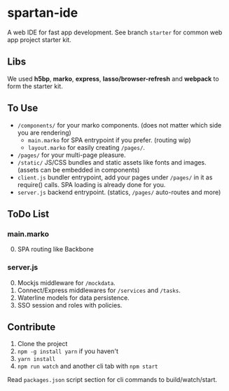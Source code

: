 # spartan-ide

A web IDE for fast app development. See branch `starter` for common web app project starter kit.

## Libs

We used **h5bp**, **marko**, **express**, **lasso/browser-refresh** and **webpack** to form the starter kit.

## To Use

- `/components/` for your marko components. (does not matter which side you are rendering)
    - `main.marko` for SPA entrypoint if you prefer. (routing wip)
    - `layout.marko` for easily creating `/pages/`.
- `/pages/` for your multi-page pleasure.
- `/static/` JS/CSS bundles and static assets like fonts and images. (assets can be embedded in components)
- `client.js` bundler entrypoint, add your pages under `/pages/` in it as require() calls. SPA loading is already done for you.
- `server.js` backend entrypoint. (statics, `/pages/` auto-routes and more)

## ToDo List

### main.marko
0. SPA routing like Backbone

### server.js
0. Mockjs middleware for `/mockdata`.
1. Connect/Express middlewares for `/services` and `/tasks`.
2. Waterline models for data persistence.
3. SSO session and roles with policies.

## Contribute

1. Clone the project
2. `npm -g install yarn` if you haven't
3. `yarn install`
4. `npm run watch` and another cli tab with `npm start`

Read `packages.json` script section for cli commands to build/watch/start.


